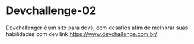 # Devchallenge-02
Devchallenger é um site para devs, com desafios afim de melhorar suas habilidades com dev link:https://www.devchallenge.com.br/
